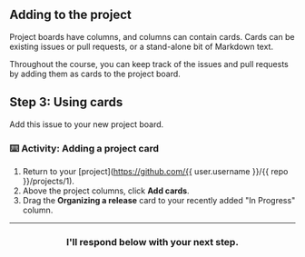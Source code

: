 ## Adding to the project

Project boards have columns, and columns can contain cards. Cards can be existing issues or pull requests, or a stand-alone bit of Markdown text.

Throughout the course, you can keep track of the issues and pull requests by adding them as cards to the project board.

## Step 3: Using cards

Add this issue to your new project board.

### :keyboard: Activity: Adding a project card

1. Return to your [project](https://github.com/{{ user.username }}/{{ repo }}/projects/1).
1. Above the project columns, click **Add cards**.
1. Drag the **Organizing a release** card to your recently added "In Progress" column.

<hr>
<h3 align="center">I'll respond below with your next step.</h3>
